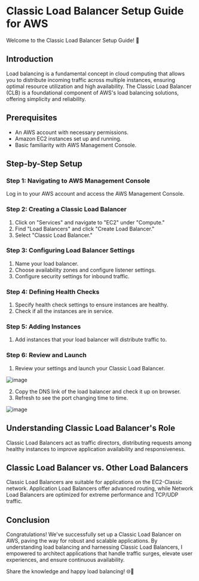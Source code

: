 # Classic Load Balancer Setup Guide for AWS

Welcome to the Classic Load Balancer Setup Guide! 🚀

## Introduction

Load balancing is a fundamental concept in cloud computing that allows you to distribute incoming traffic across multiple instances, ensuring optimal resource utilization and high availability. The Classic Load Balancer (CLB) is a foundational component of AWS's load balancing solutions, offering simplicity and reliability.

## Prerequisites

- An AWS account with necessary permissions.
- Amazon EC2 instances set up and running.
- Basic familiarity with AWS Management Console.

## Step-by-Step Setup

### Step 1: Navigating to AWS Management Console

Log in to your AWS account and access the AWS Management Console.

### Step 2: Creating a Classic Load Balancer

1. Click on "Services" and navigate to "EC2" under "Compute."
2. Find "Load Balancers" and click "Create Load Balancer."
3. Select "Classic Load Balancer."

### Step 3: Configuring Load Balancer Settings

1. Name your load balancer.
2. Choose availability zones and configure listener settings.
3. Configure security settings for inbound traffic.

### Step 4: Defining Health Checks

1. Specify health check settings to ensure instances are healthy.
2. Check if all the instances are in service.

### Step 5: Adding Instances

1. Add instances that your load balancer will distribute traffic to.

### Step 6: Review and Launch

1. Review your settings and launch your Classic Load Balancer.

![image](https://github.com/Chinay77/-Classic-Load-Balancer-Setup-Guide-for-AWS/assets/105514247/36a9db88-ec32-4346-bcfb-8260a45cb31f)

2. Copy the DNS link of the load balancer and check it up on browser.
3. Refresh to see the port changing time to time.
   
![image](https://github.com/Chinay77/-Classic-Load-Balancer-Setup-Guide-for-AWS/assets/105514247/a5c388a7-2869-4a39-8e0e-0c585731e3e2)


## Understanding Classic Load Balancer's Role

Classic Load Balancers act as traffic directors, distributing requests among healthy instances to improve application availability and responsiveness.

## Classic Load Balancer vs. Other Load Balancers

Classic Load Balancers are suitable for applications on the EC2-Classic network. Application Load Balancers offer advanced routing, while Network Load Balancers are optimized for extreme performance and TCP/UDP traffic.

## Conclusion

Congratulations! We've successfully set up a Classic Load Balancer on AWS, paving the way for robust and scalable applications. By understanding load balancing and harnessing Classic Load Balancers, I empowered to architect applications that handle traffic surges, elevate user experiences, and ensure continuous availability.


Share the knowledge and happy load balancing! 🌐🔀
